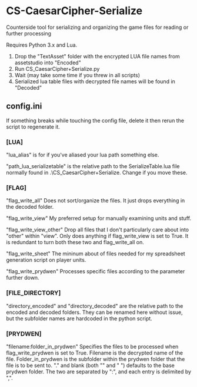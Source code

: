 # CS-CaesarCipher-Serialize
Counterside tool for serializing and organizing the game files for reading or further processing

Requires Python 3.x and Lua.

1. Drop the "TextAsset" folder with the encrypted LUA file names from assetstudio into "Encoded"
2. Run CS_CaesarCipher+Serialize.py
3. Wait (may take some time if you threw in all scripts)
4. Serialized lua table files with decrypted file names will be found in "Decoded"

## config.ini

If something breaks while touching the config file, delete it then rerun the script to regenerate it.

### [LUA]

"lua_alias" is for if you've aliased your lua path something else.

"path_lua_serializetable" is the relative path to the SerializeTable.lua file normally found in .\CS_CaesarCipher+Serialize. Change if you move these.

### [FLAG]

"flag_write_all" Does not sort/organize the files. It just drops everything in the decoded folder.

"flag_write_view" My preferred setup for manually examining units and stuff.

"flag_write_view_other" Drop all files that I don't particularly care about into "other" within "view". Only does anything if flag_write_view is set to True. It is redundant to turn both these two and flag_write_all on.

"flag_write_sheet" The mininum about of files needed for my spreadsheet generation script on player units.

"flag_write_prydwen" Processes specific files according to the parameter further down. 

### [FILE_DIRECTORY]
"directory_encoded" and "directory_decoded" are the relative path to the encoded and decoded folders. They can be renamed here without issue, but the subfolder names are hardcoded in the python script.

### [PRYDWEN]
"filename:folder_in_prydwen" Specifies the files to be processed when flag_write_prydwen is set to True. Filename is the decrypted name of the file. Folder_in_prydwen is the subfolder within the prydwen folder that the file is to be sent to. "." and blank (both "" and " ") defaults to the base prydwen folder. The two are separated by ":", and each entry is delimited by ",".
